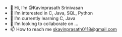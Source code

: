 - 👋 Hi, I’m @Kavinprasath Srinivasan
- 👀 I’m interested in C, Java, SQL, Python
- 🌱 I’m currently learning C, Java
- 💞️ I’m looking to collaborate on ...
- 📫 How to reach me skavinprasath0118@gmail.com

<!---
Kavinprasath Srinivasan is a ✨ special ✨ repository because its `README.md` (this file) appears on your GitHub profile.
You can click the Preview link to take a look at your changes.
--->
